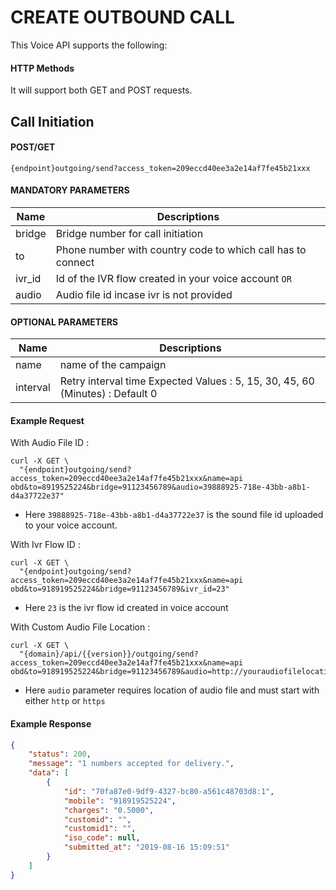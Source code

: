 # CREATE OUTBOUND CALL

This Voice API supports the following:

#### HTTP Methods
  
  It will support both GET and POST requests.

## Call Initiation

#### POST/GET

```
{endpoint}outgoing/send?access_token=209eccd40ee3a2e14af7fe45b21xxx
```

####  MANDATORY PARAMETERS

| Name     | Descriptions |
|----------|--------------|
| bridge | Bridge number for call initiation |
| to | Phone number with country code  to which call has to connect |
| ivr_id | Id of the IVR flow created in your voice account  `OR` |
| audio | Audio file id incase ivr is not provided |


####  OPTIONAL PARAMETERS

| Name     | Descriptions |
|----------|--------------|
| name |  name of the campaign |
| interval | Retry interval time  Expected Values : 5, 15, 30, 45, 60 (Minutes) : Default 0|

#### Example Request

With Audio File ID :
```
curl -X GET \
  "{endpoint}outgoing/send?access_token=209eccd40ee3a2e14af7fe45b21xxx&name=api obd&to=8919525224&bridge=91123456789&audio=39888925-718e-43bb-a8b1-d4a37722e37"
```
- Here `39888925-718e-43bb-a8b1-d4a37722e37`  is the sound file id uploaded to your voice account.

With Ivr Flow ID :

```
curl -X GET \
  "{endpoint}outgoing/send?access_token=209eccd40ee3a2e14af7fe45b21xxx&name=api obd&to=918919525224&bridge=91123456789&ivr_id=23"
```
- Here `23` is the ivr flow id created in voice account

With Custom Audio File Location :

```
curl -X GET \
  "{domain}/api/{{version}}/outgoing/send?access_token=209eccd40ee3a2e14af7fe45b21xxx&name=api obd&to=918919525224&bridge=91123456789&audio=http://youraudiofilelocation.mp3"
```
- Here `audio` parameter requires location of audio file and must start with either `http` or `https`

#### Example Response

```json
{
    "status": 200,
    "message": "1 numbers accepted for delivery.",
    "data": [
        {
            "id": "70fa87e0-9df9-4327-bc80-a561c48703d8:1",
            "mobile": "918919525224",
            "charges": "0.5000",
            "customid": "",
            "customid1": "",
            "iso_code": null,
            "submitted_at": "2019-08-16 15:09:51"
        }
    ]
}
```